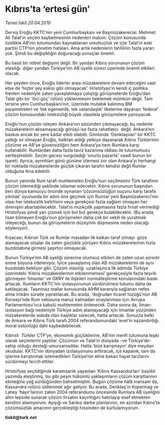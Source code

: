 # Kıbrıs’ta ‘ertesi gün’

*Temel İskit 20.04.2010*

<div class="yazi"><p>Derviş Eroğlu KKTC’nin yeni Cumhurbaşkanı ve Başmüzakerecisi. Mehmet Ali Talat’ın seçimi kaybetmesinin nedenleri malum: Çözüm konusunda özellikle AB’nin tutumundan kaynaklanan umutsuzluk ve içte Talat’ın eski partisi CTP’nin yönetim hataları. Ama artık nedenlerin tahlilinin fazla yararı yok. Şimdi bu değişikliğin doğuracağı sonuçlar önemli.</p>
<p>Bu basit bir nöbet değişimi değil. Bir yandan Kıbrıs sorununun çözüm olasılığı  diğer yandan Türkiye’nin AB üyelik süreci üzerinde önemli etkileri olacak.</p>
<p>Her şeyden önce, Eroğlu liderler arası müzakerelere devam edeceğini vaat etse de ‘hiçbir şey eskisi gibi olmayacak’. Hristofyas’ın kendi iç politika frenleri nedeniyle zaten yavaşlatmaya çalıştığı görüşmelerde Eroğlu’dan Talat gibi bir ‘itici güç’ rolünü yüklenmesini beklemek mümkün değil. Tam tersine yeni Cumhurbaşkanı’nın, üzerinde mutabık kalınmış BM parametreleri ve ‘tek egemenlik, tek vatandaşlık’ ilkelerine dayanan ‘federal’ çözüm konusundaki isteksizliği büyük olasılıkla görüşmelere yansıyacak.</p>
<p>Eroğlu’nun çözüm isteyen Ankara’nın sözünden çıkmayacağı, bu nedenle müzakerelerin aksamayacağı görüşü ise fazla rahatlatıcı  değil. Ankara’nın baskısı ancak bir yere kadar etkili olabilir. Gönlünde ‘Denktaşvari’ bir KKTC yattığı sır olmayan Eroğlu, halktan aldığı yetkiye dayanarak Kıbrıs Türklerinin çözüme ve AB’ye güvensizliğini hem Ankara’ya hem Rumlara karşı kullanabilir. Rumlardan daha fazla taviz kazanma iddiası ile tutumumuzu sertleştirebilir. Seçim gecesi vurguladığı ‘onurlu pazarlık’ vaadi bunun bir işareti. Ayrıca, ayrıntıları günü gününe izlemesi zor olan Ankara’yı herhangi bir noktada müzakerelerde güçlük çıkaran tarafın kendisi değil Rumlar olduğuna ikna edebilir. </p>
<p>Bunun yanında Rum tarafı muhtemelen Eroğlu’nun seçilmesini Türk tarafının çözüm istemediği şeklinde istismar edecektir. Kıbrıs sorununun başından beri dünya kamuoyu önünde oynanan ‘çözümsüzlüğün suçunu karşı tarafa yıkmak’ oyununda bir adım öne geçmek için Rumlar yeni Başmüzakereci’nin olası her isteksizlik belirtisini veya gerekçesi fazla sağlam olmayan her direnişini abartabilecektir. Talat’ın mızıkçılık yapmasına fazla fırsat vermediği Hristofyas şimdi yan çizmek için bol bol gerekçe bulabilecektir. (Bu arada, lisan bilmeyen Eroğlu’nun görüşmeleri daha çok bir vekili ile yürütmek isteyeceği, bunun da görüşmelerin düzeyinin düşmesine neden olacağı söyleniyor).</p>
<p>Kısacası, Kıbrıslı Türk ve Rumlar masadan ilk kalkan taraf olmayı  göze alamayacak olsalar da zaten güçlükle yürüyen Kıbrıs müzakerelerinin hızla buzdolabına girmesi şaşırtıcı olmayacak.</p>
<p>Bunun Türkiye’nin AB üyeliği sürecine olumsuz etkileri de zaten uzun süredir enine boyuna irdeleniyor. İyice yavaşlamış olan AB müzakerelerini de aynı buzdolabı bekliyor gibi. Çözüm olasılığı  uzaklaşınca ilk adımda Türkiye üzerindeki ‘Kıbrıs müzakerelerinin etkilenmemesi’ gerekçesiyle fazla teşvik görmeyen ‘limanlar’ ve GKRY ile ilişkileri normalleştirme konularındaki baskı artacak. Rumların KKTC’nin izolasyonunun sürdürülmesi tutumu daha da katılaşacak. Taşınmaz mallar konusunda AİHM kararıyla sağlanan nefes alma imkânı süratle yıpratılacak. Bu arada, ‘doğrudan ticaret tüzüğü’nün AB Konseyi’nde Rum vetosuna maruz kalmadan onaylanması için Avrupa Parlamentosu’nca kabulü muhtemelen önlenecek. Daha sonra da, liman-izolasyon bağı nedeniyle Türkiye adım atamayacağı için limanlar yüzünden müzakerelerde askıda olan başlıklar sürecek, hatta artacak. Sonuçta belki de Ankara ve Kıbrıs Türk tarafı 2004 referandumundaki ‘evet’in kazandırdığı moral üstünlüğü dahi kaybedebilecek.</p>
<p>Kıbrıslı  Türkler CTP’ye, ekonomik güçlüklerine, AB’nin menfi tutumuna tepki olarak seçimlerini yaptılar. Çözümün ve Talat’ın dünyada –ve Türkiye’de- sahip olduğu desteği umursamadılar. Hatta ‘bize karışmayın’ diye meydan okudular. KKTC’nin dünyadan izolasyonunu arttıracak, içe kapanık, tam da işlerine karıştırmak istemedikleri Türkiye’nin eline bakan hayat tarzlarını sürdürmeyi tercih ettiler. </p>
<p>Hristofyas seçildiğinde karamsarlık yayanları ‘Kıbrıs Kassandra’ları’ başlıklı yazımda eleştirmiş, bu gibi peşin hükümlü yaklaşımların çözüm karşıtlarının ekmeğine yağ sürdüğünden bahsetmiştim. Bugün çözüme hâlâ inansam da, Kassandra rolünü üstlenmek ağır geliyor. Bu arada, Denktaş’ın Kopenhag ve Lahey ‘hayır’larının zaten 2004 referandumu öncesinde Rumlara AB üyeliğini altın tepside sunarak çözüm fırsatını kaçırttığını hatırlayıp esef etmekten kendimi alamıyorum. Ayışığı ve Sarıkız darbe planlarının, en azından Kıbrıs’ta çözümsüzlük amacının gerçekleştiği hissinden de kurtulamıyorum.</p>
<p><b>tiskit@turk.net</b></p></div>
